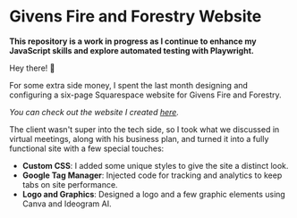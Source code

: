 # Givens Fire and Forestry Website


**This repository is a work in progress as I continue to enhance my JavaScript skills and explore automated testing with Playwright.** 


Hey there! 👋

For some extra side money, I spent the last month designing and configuring a six-page Squarespace website for Givens Fire and Forestry.

*You can check out the website I created [here](https://www.givensfireandforestry.com/).*

 The client wasn't super into the tech side, so I took what we discussed in virtual meetings, along with his business plan, and turned it into a fully functional site with a few special touches:

- **Custom CSS**: I added some unique styles to give the site a distinct look.
- **Google Tag Manager**: Injected code for tracking and analytics to keep tabs on site performance.
- **Logo and Graphics**: Designed a logo and a few graphic elements using Canva and Ideogram AI.





